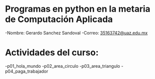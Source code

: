 # Programas en python en la metaria de Computación Aplicada

-Nombre: Gerardo Sanchez Sandoval
-Correo: 35163742@uaz.edu.mx

# Actividades del curso:

-p01_hola_mundo
-p02_area_circulo
-p03_area_triangulo
-p04_paga_trabajador